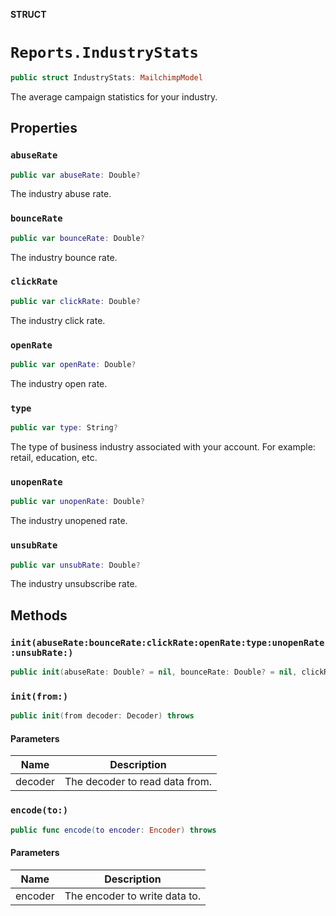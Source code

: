 **STRUCT**

# `Reports.IndustryStats`

```swift
public struct IndustryStats: MailchimpModel
```

The average campaign statistics for your industry.

## Properties
### `abuseRate`

```swift
public var abuseRate: Double?
```

The industry abuse rate.

### `bounceRate`

```swift
public var bounceRate: Double?
```

The industry bounce rate.

### `clickRate`

```swift
public var clickRate: Double?
```

The industry click rate.

### `openRate`

```swift
public var openRate: Double?
```

The industry open rate.

### `type`

```swift
public var type: String?
```

The type of business industry associated with your account. For example: retail, education, etc.

### `unopenRate`

```swift
public var unopenRate: Double?
```

The industry unopened rate.

### `unsubRate`

```swift
public var unsubRate: Double?
```

The industry unsubscribe rate.

## Methods
### `init(abuseRate:bounceRate:clickRate:openRate:type:unopenRate:unsubRate:)`

```swift
public init(abuseRate: Double? = nil, bounceRate: Double? = nil, clickRate: Double? = nil, openRate: Double? = nil, type: String? = nil, unopenRate: Double? = nil, unsubRate: Double? = nil)
```

### `init(from:)`

```swift
public init(from decoder: Decoder) throws
```

#### Parameters

| Name | Description |
| ---- | ----------- |
| decoder | The decoder to read data from. |

### `encode(to:)`

```swift
public func encode(to encoder: Encoder) throws
```

#### Parameters

| Name | Description |
| ---- | ----------- |
| encoder | The encoder to write data to. |